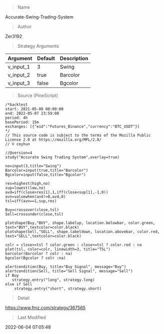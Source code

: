 
> Name

Accurate-Swing-Trading-System

> Author

Zer3192



> Strategy Arguments



|Argument|Default|Description|
|----|----|----|
|v_input_1|3|Swing|
|v_input_2|true|Barcolor|
|v_input_3|false|Bgcolor|


> Source (PineScript)

``` pinescript
/*backtest
start: 2021-05-08 00:00:00
end: 2022-05-07 23:59:00
period: 4h
basePeriod: 15m
exchanges: [{"eid":"Futures_Binance","currency":"BTC_USDT"}]
*/
// This source code is subject to the terms of the Mozilla Public License 2.0 at https://mozilla.org/MPL/2.0/
// © ceyhun

//@version=4
study("Accurate Swing Trading System",overlay=true)

no=input(3,title="Swing")
Barcolor=input(true,title="Barcolor")
Bgcolor=input(false,title="Bgcolor")

res=highest(high,no)
sup=lowest(low,no)
avd=iff(close>res[1],1,iff(close<sup[1],-1,0))
avn=valuewhen(avd!=0,avd,0)
tsl=iff(avn==1,sup,res)

Buy=crossover(close,tsl)
Sell=crossunder(close,tsl)

plotshape(Buy,"BUY", shape.labelup, location.belowbar, color.green, text="BUY",textcolor=color.black)
plotshape(Sell,"SELL", shape.labeldown, location.abovebar, color.red, text="SELL",textcolor=color.black)

colr = close>=tsl ? color.green : close<=tsl ? color.red : na
plot(tsl, color=colr, linewidth=3, title="TSL")
barcolor(Barcolor ? colr : na)
bgcolor(Bgcolor ? colr :na)

alertcondition(Buy, title="Buy Signal", message="Buy")
alertcondition(Sell, title="Sell Signal", message="Sell")
if Buy
   strategy.entry("long", strategy.long)
else if Sell
    strategy.entry("short", strategy.short)
```

> Detail

https://www.fmz.com/strategy/367565

> Last Modified

2022-06-04 07:05:48
